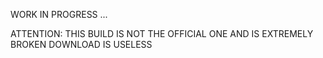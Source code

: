 WORK IN PROGRESS ...

ATTENTION: THIS BUILD IS NOT THE OFFICIAL ONE AND IS EXTREMELY BROKEN
DOWNLOAD IS USELESS
